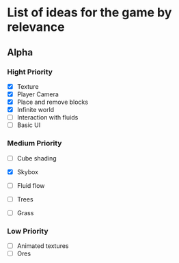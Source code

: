 # List of ideas for the game by relevance
## Alpha
### Hight Priority
- [x] Texture
- [x] Player Camera
- [x] Place and remove blocks
- [x] Infinite world
- [ ] Interaction with fluids
- [ ] Basic UI

### Medium Priority
- [ ] Cube shading
- [x] Skybox
- [ ] Fluid flow
- [ ] Trees
- [ ] Grass


### Low Priority
- [ ] Animated textures
- [ ] Ores